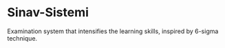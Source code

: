 # Sinav-Sistemi
Examination system that intensifies the learning skills, inspired by 6-sigma technique.
